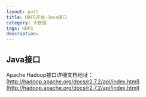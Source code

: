 ```yaml
---
layout: post
title: HDFS开发-Java接口
category: 大数据
tags: HDFS
description: 
---
```


## Java接口

Apache Hadoop接口详细文档地址：
[http://hadoop.apache.org/docs/r2.7.2/api/index.html](http://hadoop.apache.org/docs/r2.7.2/api/index.html)

